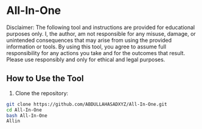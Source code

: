 # All-In-One

Disclaimer: The following tool and instructions are provided for educational purposes only. I, the author, am not responsible for any misuse, damage, or unintended consequences that may arise from using the provided information or tools. By using this tool, you agree to assume full responsibility for any actions you take and for the outcomes that result. Please use responsibly and only for ethical and legal purposes.

## How to Use the Tool

1. Clone the repository:
```bash
git clone https://github.com/ABDULLAHASADXYZ/All-In-One.git
cd All-In-One
bash All-In-One
Allin

